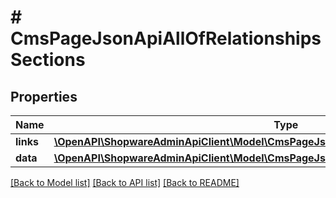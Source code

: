 # # CmsPageJsonApiAllOfRelationshipsSections

## Properties

Name | Type | Description | Notes
------------ | ------------- | ------------- | -------------
**links** | [**\OpenAPI\ShopwareAdminApiClient\Model\CmsPageJsonApiAllOfRelationshipsSectionsLinks**](CmsPageJsonApiAllOfRelationshipsSectionsLinks.md) |  | [optional]
**data** | [**\OpenAPI\ShopwareAdminApiClient\Model\CmsPageJsonApiAllOfRelationshipsSectionsData[]**](CmsPageJsonApiAllOfRelationshipsSectionsData.md) |  | [optional]

[[Back to Model list]](../../README.md#models) [[Back to API list]](../../README.md#endpoints) [[Back to README]](../../README.md)
